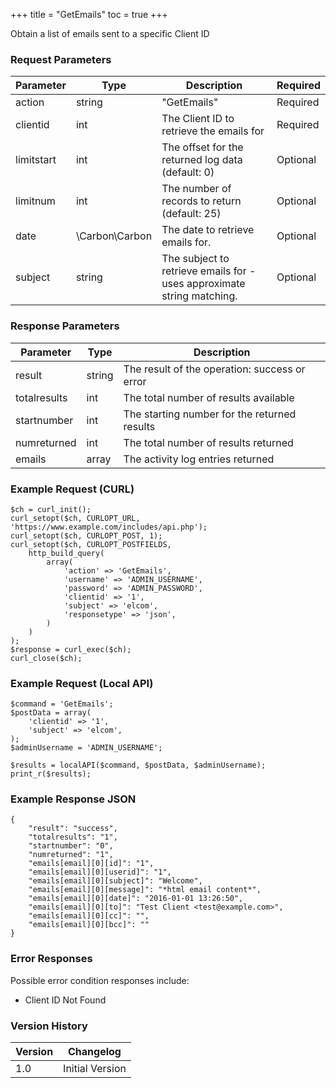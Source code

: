 +++
title = "GetEmails"
toc = true
+++

Obtain a list of emails sent to a specific Client ID

### Request Parameters

| Parameter | Type | Description | Required |
| --------- | ---- | ----------- | -------- |
| action | string | "GetEmails" | Required |
| clientid | int | The Client ID to retrieve the emails for | Required |
| limitstart | int | The offset for the returned log data (default: 0) | Optional |
| limitnum | int | The number of records to return (default: 25) | Optional |
| date | \Carbon\Carbon | The date to retrieve emails for. | Optional |
| subject | string | The subject to retrieve emails for - uses approximate string matching. | Optional |

### Response Parameters

| Parameter | Type | Description |
| --------- | ---- | ----------- |
| result | string | The result of the operation: success or error |
| totalresults | int | The total number of results available |
| startnumber | int | The starting number for the returned results |
| numreturned | int | The total number of results returned |
| emails | array | The activity log entries returned |


### Example Request (CURL)

```
$ch = curl_init();
curl_setopt($ch, CURLOPT_URL, 'https://www.example.com/includes/api.php');
curl_setopt($ch, CURLOPT_POST, 1);
curl_setopt($ch, CURLOPT_POSTFIELDS,
    http_build_query(
        array(
            'action' => 'GetEmails',
            'username' => 'ADMIN_USERNAME',
            'password' => 'ADMIN_PASSWORD',
            'clientid' => '1',
            'subject' => 'elcom',
            'responsetype' => 'json',
        )
    )
);
$response = curl_exec($ch);
curl_close($ch);
```


### Example Request (Local API)

```
$command = 'GetEmails';
$postData = array(
    'clientid' => '1',
    'subject' => 'elcom',
);
$adminUsername = 'ADMIN_USERNAME';

$results = localAPI($command, $postData, $adminUsername);
print_r($results);
```


### Example Response JSON

```
{
    "result": "success",
    "totalresults": "1",
    "startnumber": "0",
    "numreturned": "1",
    "emails[email][0][id]": "1",
    "emails[email][0][userid]": "1",
    "emails[email][0][subject]": "Welcome",
    "emails[email][0][message]": "*html email content*",
    "emails[email][0][date]": "2016-01-01 13:26:50",
    "emails[email][0][to]": "Test Client <test@example.com>",
    "emails[email][0][cc]": "",
    "emails[email][0][bcc]": ""
}
```


### Error Responses

Possible error condition responses include:

* Client ID Not Found


### Version History

| Version | Changelog |
| ------- | --------- |
| 1.0 | Initial Version |

